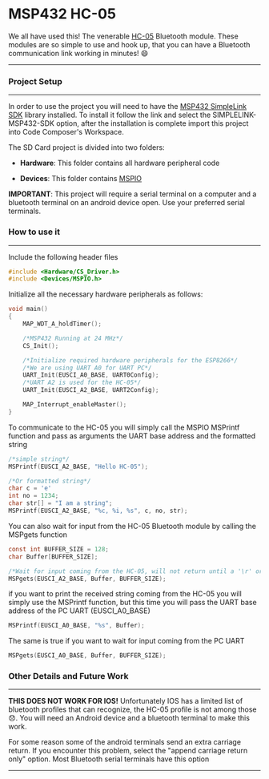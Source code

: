 # **MSP432 HC-05**

We all have used this! The venerable [HC-05](https://www.amazon.com/KEDSUM-Arduino-Bluetooth-Wireless-Transceiver/dp/B0093XAV4U/ref=sr_1_3?ie=UTF8&qid=1505098254&sr=8-3&keywords=arduino+bluetooth) Bluetooth module. These modules are so simple to use and hook up, that you can have a Bluetooth communication link working in minutes! :smile:
***

### **Project Setup**
***
In order to use the project you will need to have the [MSP432 SimpleLink SDK](http://www.ti.com/tool/SIMPLELINK-MSP432-SDK) library installed. To install it follow the link and select the SIMPLELINK-MSP432-SDK option, after the installation is complete import this project into Code Composer's Workspace. 

The SD Card project is divided into two folders:

- **Hardware**: This folder contains all hardware peripheral code

- **Devices**: This folder contains [MSPIO](https://github.com/amartinezacosta/MSPIO)

**IMPORTANT**: This project will require a serial terminal on a computer and a bluetooth terminal on an android device open. Use your preferred serial terminals.

### **How to use it**
***
Include the following header files
```c
#include <Hardware/CS_Driver.h>
#include <Devices/MSPIO.h>
```
Initialize all the necessary hardware peripherals as follows:
```c
void main()
{
	MAP_WDT_A_holdTimer();

    /*MSP432 Running at 24 MHz*/
	CS_Init();

	/*Initialize required hardware peripherals for the ESP8266*/
	/*We are using UART A0 for UART PC*/
	UART_Init(EUSCI_A0_BASE, UART0Config);
	/*UART A2 is used for the HC-05*/
	UART_Init(EUSCI_A2_BASE, UART2Config);

    MAP_Interrupt_enableMaster();
}
```
To communicate to the HC-05 you will simply call the MSPIO MSPrintf function and pass as arguments the UART base address and the formatted string 
```c
/*simple string*/
MSPrintf(EUSCI_A2_BASE, "Hello HC-05");

/*Or formatted string*/
char c = 'e'
int no = 1234;
char str[] = "I am a string";
MSPrintf(EUSCI_A2_BASE, "%c, %i, %s", c, no, str);
```
You can also wait for input from the HC-05 Bluetooth module by calling the MSPgets function
```c
const int BUFFER_SIZE = 128;
char Buffer[BUFFER_SIZE];

/*Wait for input coming from the HC-05, will not return until a '\r' or '\n' is received*/
MSPgets(EUSCI_A2_BASE, Buffer, BUFFER_SIZE);
```
if you want to print the received string coming from the HC-05 you will simply use the MSPrintf function, but this time you will pass the UART base address of the PC UART (EUSCI_A0_BASE)
```c
MSPrintf(EUSCI_A0_BASE, "%s", Buffer);
```
The same is true if you want to wait for input coming from the PC UART
```c
MSPgets(EUSCI_A0_BASE, Buffer, BUFFER_SIZE);
```

### **Other Details and Future Work**
***
**THIS DOES NOT WORK FOR IOS!** Unfortunately IOS has a limited list of bluetooth profiles that can recognize, the HC-05 profile is not among those :disappointed:. You will need an Android device and a bluetooth terminal to make this work. 

For some reason some of the android terminals send an extra carriage return. If you encounter this problem, select the "append carriage return only" option. Most Bluetooth serial terminals have this option

***
